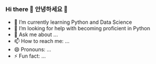 ### Hi there 👋 안녕하세요 👋

- 🌱 I’m currently learning Python and Data Science
- 🤔 I’m looking for help with becoming proficient in Python
- 💬 Ask me about ...
- 📫 How to reach me: ...
- 😄 Pronouns: ...
- ⚡ Fun fact: ...

